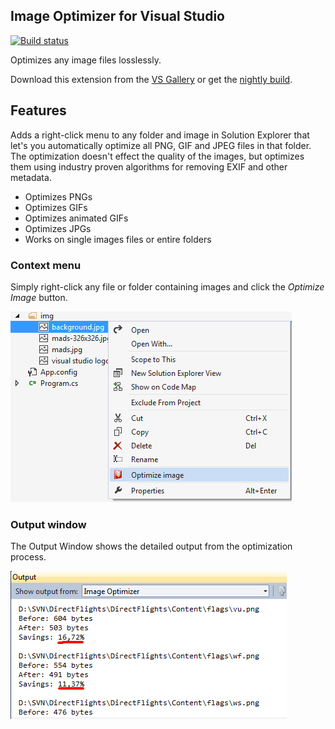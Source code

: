 ## Image Optimizer for Visual Studio

[![Build status](https://ci.appveyor.com/api/projects/status/26hxodkud0i54rv5?svg=true)](https://ci.appveyor.com/project/madskristensen/imageoptimizer)

Optimizes any image files losslessly.

Download this extension from the [VS Gallery](https://visualstudiogallery.msdn.microsoft.com/a56eddd3-d79b-48ac-8c8f-2db06ade77c3)
or get the [nightly build](http://vsixgallery.com/extension/bf95754f-93d3-42ff-bfe3-e05d23188b08/).

## Features

Adds a right-click menu to any folder and image in Solution Explorer
that let's you automatically optimize all PNG, GIF and JPEG files
in that folder. The optimization doesn't effect the quality of the images,
but optimizes them using industry proven algorithms for removing EXIF
and other metadata.

- Optimizes PNGs
- Optimizes GIFs
- Optimizes animated GIFs
- Optimizes JPGs
- Works on single images files or entire folders

### Context menu
Simply right-click any file or folder containing images and click the
*Optimize Image* button.

![Context menu](art/context-menu.png)

### Output window
The Output Window shows the detailed output from the optimization process.

![Output window](art/output-window.png)